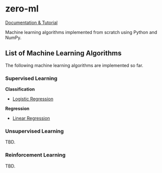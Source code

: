 # zero-ml

[Documentation & Tutorial](https://bekzatalish.github.io/zero-ml/)

Machine learning algorithms implemented from scratch using Python and NumPy.

## List of Machine Learning Algorithms
The following machine learning algorithms are implemented so far.

### Supervised Learning

**Classification**
* [Logistic Regression](https://github.com/bekzatalish/zero-ml/tree/main/zeroml/supervised_learning/classification/logistic_regression.py)

**Regression**
* [Linear Regression](https://github.com/bekzatalish/zero-ml/tree/main/zeroml/supervised_learning/regression/linear_regression.py)

### Unsupervised Learning
TBD.

### Reinforcement Learning
TBD.
